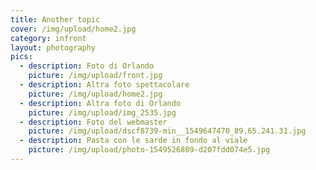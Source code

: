 ```yaml
---
title: Another topic
cover: /img/upload/home2.jpg
category: infront
layout: photography
pics:
  - description: Foto di Orlando
    picture: /img/upload/front.jpg
  - description: Altra foto spettacolare
    picture: /img/upload/home2.jpg
  - description: Altra foto di Orlando
    picture: /img/upload/img_2535.jpg
  - description: Foto del webmaster
    picture: /img/upload/dscf8739-min__1549647470_89.65.241.31.jpg
  - description: Pasta con le sarde in fondo al viale
    picture: /img/upload/photo-1549526809-d207fdd074e5.jpg
---
```

